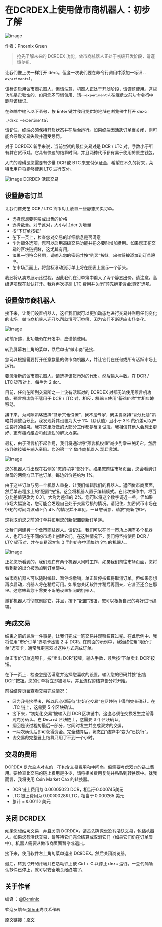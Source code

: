 # 在DCRDEX上使用做市商机器人：初步了解

![image](https://github.com/DominicTing/articles/blob/master/img/Using_Market_Maker_Bots_on_Decentralised_Exchange_First_Look/Using%20Market%20Maker%20Bots.jpg)

作者：Phoenix Green

> 抢先了解未来的 DCRDEX 功能。做市商机器人正处于初级开发阶段，请谨慎使用。

让我们像上次一样打开 dexc。但这一次我们要在命令行调用中添加一标识`--experimental`。

该标识启用做市商机器人，但请注意，机器人正处于开发阶段，请谨慎使用。这些功能是实验性的。如果您不习惯使用，请`--experimental`在继续之前从命令行中删除该标识。

在终端中输入以下语句，按 Enter 键并使用提供的地址在浏览器中打开 dexc：

`./dexc —experimental`

请记住，终端必须保持开启状态并在后台运行。如果终端因活跃订单而关闭，则可能会导致交易失败并遭受惩罚。

对于 DCRDEX 新手来说，当前尝试的最佳交易对是 DCR / LTC 对。手数小于所有其它货币对。它具有快速的结算时间，并且两种代币都有易于使用的原生钱包。

入门的障碍是您需要有少量 DCR 或 BTC 来支付保证金。希望在不久的将来，莱特币用户将能够使用 LTC 进行支付。

![image](https://github.com/DominicTing/articles/blob/master/img/Using_Market_Maker_Bots_on_Decentralised_Exchange_First_Look/DCRDEX-Overview.jpg)
DCRDEX 活跃交易


## 设置静态订单

让我们首先在 DCR / LTC 货币对上放置一些静态买卖订单。

* 选择您想要购买或出售的价格
* 选择数量。对于这对，大小以 2dcr 为增量
* 按“下订单按钮”
* 在下一页上，检查您对交易的详细信息是否满意
* 作为额外选项，您可以启用高级交易功能并在必要时增加费用。如果您正在交易的区块链拥堵，这尤其有用。
* 如果一切符合预期，请输入您的密码并按“购买”按钮。出价将被添加到订单簿中。
* 在市场页面上，将鼠标滚动到订单上将在图表上显示一个箭头。

我还将从卖方展示此过程，因此我们在订单簿中输入了两个静态出价。请注意，高级选项现在默认打开。我将再次提高 LTC 费用并关闭“预先确定资金规模”选项。


## 设置做市商机器人

接下来，让我们设置机器人，这样我们就可以更加动态地进行交易并利用任何变化的市场。做市商机器人还可以帮助填写订单簿，因为它们不断适应市场变化。

![image](https://github.com/DominicTing/articles/blob/master/img/Using_Market_Maker_Bots_on_Decentralised_Exchange_First_Look/Create-a-Market-maker.png)

如前所述，此功能仍在开发中，应谨慎使用。

转到屏幕右上角的菜单，然后单击“做市商”链接。

您可以根据需要打开任意数量的做市商机器人，并让它们在任何或所有活跃市场上运行。

要激活新的做市商机器人，请选择该货币对的代币。然后输入手数。在 DCR / LTC 货币对上，每手为 2 dcr。

目前，任何在所列交易所之一上没有活跃对的 DCRDEX 对都无法使用预言机功能。预言机功能不适用于 DCR / LTC 对。相反，机器人使用“基础价格”并相应地移动。

接下来，为间隙策略选择“显示其他设置”。我不是专家，我主要坚持“百分比加”策略并调整百分比。我发现将其设置为大于 1%（默认值）且小于 3% 的价差可以产生良好的结果。我在这里所做的大部分工作都是反复试验。我相信其他人会想出更好、更有趣的组合和创造性的解决方案。

最初，由于预言机不起作用，我们将通过将“预言机权重”减少到零来关闭它。然后按开始按钮并输入密码。您的第一个 做市商机器人 现已激活。

![image](https://github.com/DominicTing/articles/blob/master/img/Using_Market_Maker_Bots_on_Decentralised_Exchange_First_Look/Market-maker-bot-settings.png)

您的机器人将出现在右侧的“您的程序”部分下。如果您前往市场页面，您会看到订单簿的两侧均已下达订单。每边的价差约为 1%。

由于这些订单与另一个机器人重叠，让我们编辑我们的机器人。返回做市商页面，然后单击程序上的“配置”按钮。这会将机器人置于编辑模式。在此次操作中，将百分比差值更改为 0.01，大约为差值的 2%。您可以将这个数字调近一些，但如果市场大幅波动，您可能会发现自己处于交易亏损的情况。请记住，加密货币市场在很短的时间内波动正负 4% 的情况并不罕见。一旦您满意，请按“更新”按钮。

这将取消您之前的订单并使用您的新配置更新订单簿。

让我们创建另一个做市商机器人。请记住，我们可以在同一市场上拥有多个机器人，也可以在不同的市场上创建它们。在这种情况下，我们将坚持使用 DCR / LTC 货币对，并在交易双方各 2 手的价差中添加约 3% 的机器人。

![image](https://github.com/DominicTing/articles/blob/master/img/Using_Market_Maker_Bots_on_Decentralised_Exchange_First_Look/Two-active-market-maker-bots.png)

正如您所看到的，我们现在有两个机器人同时工作，如果我们前往市场页面，您将看到新的出价被添加到订单簿中。

做市商机器人可以随时编辑、暂停或撤销。单击暂停按钮将取消订单，但如果您想再次启动，机器人将在稍后可用。如果您关闭软件并稍后再回来，它甚至还会在那里。这意味着您不需要不断地设置相同的机器人。

撤销机器人将彻底删除它。并且，按下“配置”按钮，您可以根据自己的喜好进行编辑。


## 完成交易

结束之前的最后一件事是，让我们完成一笔交易并观察结算过程。在此示例中，我将使用“市价订单”选项卡出售 2 手 DCR。在前面的示例中，我始终使用“限价订单”选项卡，通常我更喜欢以这种方式完成订单。

单击市价订单选项卡，按“卖出 DCR”按钮，输入手数，最后按“下单卖出 DCR”按钮。

在下一页上，检查您是否满意并选择您喜欢的设置。输入您的密码并按“出售 DCR”按钮。您的订单将立即被填写，并且流程的结算部分将开始。

前往结算页面查看交易完成情况：

* 因为我是接受者，所以我必须等待“初始化交易”在区块链上得到完全确认。在 LTC 链上，这需要 5 个区块确认。
* 接下来，“初始化交易”被输入到 DCR 区块链中，这也必须在交换发生之前得到充分确认。在 Decred 区块链上，这需要 3 个区块确认。
* 赎回是该过程的最后一部分，它同时发生并完成双方的交易。
* 一两次确认后即可获得资金。完全结算后，状态由“结算中”变为“已执行”。
* 该交易的完整链上结算只用了不到一个小时。

## 交易的费用

DCRDEX 是完全点对点的，不包含交易费用和中间商，但需要考虑双方的链上费用。要检查此交易的链上费用是多少，请将相关费用复制并粘贴到转换器中。就我而言，我将使用 Coin Market Cap 的转换器。

* DCR 链上费用为 0.00005020 DCR，相当于0.000745美元
* LTC 链上费用为 0.00000286 LTC，相当于 0.000265 美元
* 总计 = 0.00110 美元


## 关闭 DCRDEX

如果您想结束交易，并且关闭 DCRDEX，请首先确保您没有活跃交易，包括机器人。如果您有活跃交易，请等待它们完全结算或取消它们（如果它们仍在订单簿中）。机器人需要从做市商页面暂停或退出。

接下来，使用软件右上角的菜单退出 DCRDEX。然后关闭浏览器。

最后，转到打开的终端并在活动行上按 Ctrl + C 以停止 dexc 运行。一旦代码确认软件已停止，就可以安全地关闭终端了。

## 关于作者

编译 ：[@Dominic](https://twitter.com/wanbihou)

欢迎反馈至[Github](https://github.com/DominicTing)或联系作者

原文链接：[原文](https://www.cypherpunktimes.com/using-market-maker-bots-on-decentralised-exchange-first-look/)












